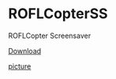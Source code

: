# ROFLCopterSS
ROFLCopter Screensaver

[Download](http://nilsen.no-ip.com/ROFLCopterSS.scr)

[picture](https://nilsen.no-ip.com:3000/LNS/ROFLCopterSS/src/branch/master/screenshot.png)
